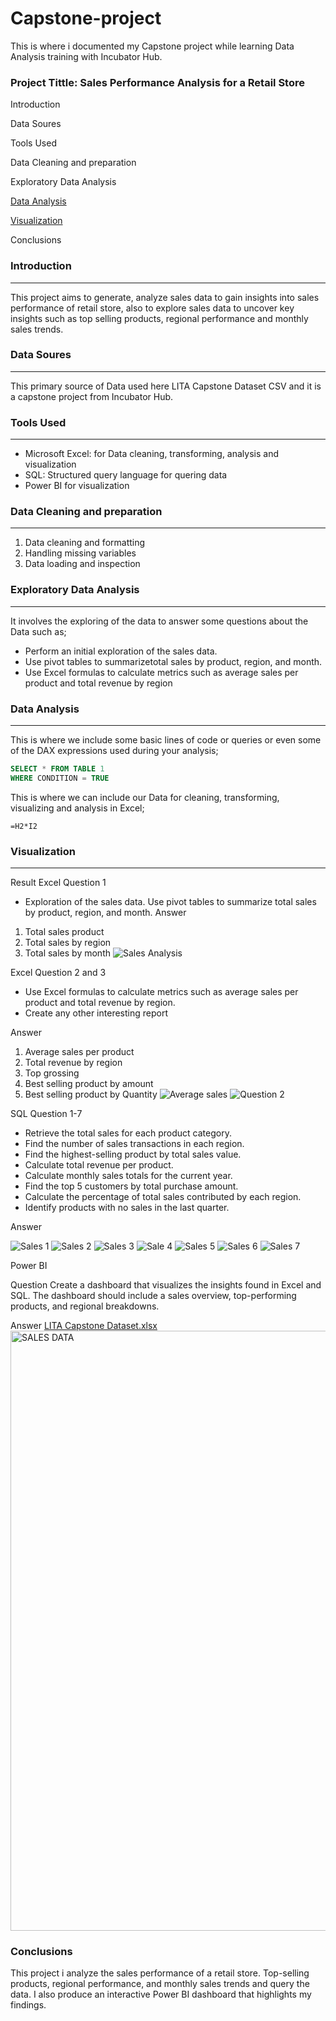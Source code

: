 # Capstone-project
This is where i documented my Capstone project while learning Data Analysis training with Incubator Hub.

### Project Tittle: Sales Performance Analysis for a Retail Store

Introduction

Data Soures

Tools Used

Data Cleaning and preparation 

Exploratory Data Analysis

[Data Analysis](Data-Analysis)

[Visualization](Visualization)

Conclusions

### Introduction
---
This project aims to generate, analyze sales data to gain insights into sales performance of retail store, also to explore sales data to uncover key insights such as top selling products, regional performance and monthly sales trends.

### Data Soures
---
This primary source of Data used here LITA Capstone Dataset CSV and it is a capstone project from Incubator Hub.

### Tools Used
---
 - Microsoft Excel: for Data cleaning, transforming, analysis and visualization
 - SQL: Structured query language for quering data
 - Power BI for visualization

### Data Cleaning and preparation
---
 1. Data cleaning and formatting
 2. Handling missing variables
 3. Data loading and inspection

### Exploratory Data Analysis
---
It involves the exploring of the data to answer some questions about the Data such as;
   - Perform an initial exploration of the sales data.
   - Use pivot tables to summarizetotal sales by product, region, and month.
   - Use Excel formulas to calculate metrics such as average sales per product and total revenue by region
     
### Data Analysis
---
This is where we include some basic lines of code or queries or even some of the DAX expressions used during your analysis;

```SQL
SELECT * FROM TABLE 1
WHERE CONDITION = TRUE
```
This is where we can include our Data for cleaning, transforming, visualizing and analysis in Excel;

```Excel
=H2*I2
```
### Visualization
---
 Result 
Excel Question 1
 - Exploration of the sales data. Use pivot tables to summarize total sales by product, region, and month.
Answer
 1. Total sales product
 2. Total sales by region
 3. Total sales by month 
![Sales Analysis](https://github.com/user-attachments/assets/10a5148f-72c8-4094-9ed0-cd24edbc8b7a)

Excel Question 2 and 3
- Use Excel formulas to calculate metrics such as average sales per product and
total revenue by region.
- Create any other interesting report

Answer
   1. Average sales per product
   2. Total revenue by region
   3. Top grossing
   4. Best selling product by amount
   5. Best selling product by Quantity
![Average sales ](https://github.com/user-attachments/assets/d8287ab4-584f-4cbc-8f04-433774d0eda1)
![Question 2](https://github.com/user-attachments/assets/08017bfb-c4dd-405e-a03c-7bcc779a8097)

SQL
Question 1-7
-  Retrieve the total sales for each product category.
-  Find the number of sales transactions in each region.
-  Find the highest-selling product by total sales value.
-  Calculate total revenue per product.
-  Calculate monthly sales totals for the current year.
-  Find the top 5 customers by total purchase amount.
-  Calculate the percentage of total sales contributed by each region.
-  Identify products with no sales in the last quarter.
  
 Answer
 
![Sales 1](https://github.com/user-attachments/assets/e3729550-b1a2-474c-9c23-cb3cf55dc406)
![Sales 2](https://github.com/user-attachments/assets/4f7221f2-b7ec-4d17-adcf-ab376c2ebc90)
![Sales 3](https://github.com/user-attachments/assets/12dd4453-5ab2-494d-8879-07a05c0928e6)
![Sale 4](https://github.com/user-attachments/assets/9de542a0-d18d-41a5-b827-00f2f148d5c3)
![Sales 5](https://github.com/user-attachments/assets/cb2f4268-96da-4970-b4a9-ee4772a79156)
![Sales 6](https://github.com/user-attachments/assets/5726c287-cd05-4650-9604-70aa414cbbf3)
![Sales 7](https://github.com/user-attachments/assets/76834028-ebfa-478f-bbb3-7c70934bca7b)


Power BI

Question 
 Create a dashboard that visualizes the insights found in Excel and SQL. The
 dashboard should include a sales overview, top-performing products, and regional breakdowns.

Answer
[LITA Capstone Dataset.xlsx](https://github.com/user-attachments/files/17636277/LITA.Capstone.Dataset.xlsx)
<img width="960" alt="SALES DATA" src="https://github.com/user-attachments/assets/9b6882aa-3a5f-4fcc-a3f5-a7141cc36133">

### Conclusions 
This project i analyze the sales performance of a retail store. Top-selling products, regional performance, and monthly sales trends and query the data. I also produce an interactive Power BI
dashboard that highlights my findings.




